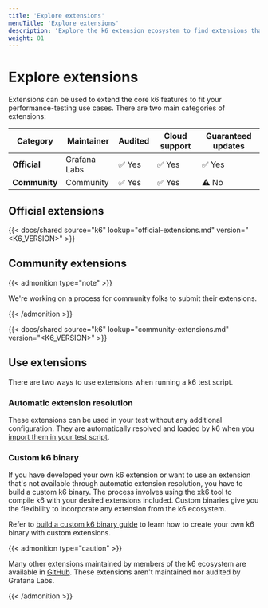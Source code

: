 ```yaml
---
title: 'Explore extensions'
menuTitle: 'Explore extensions'
description: 'Explore the k6 extension ecosystem to find extensions that fit your use cases.'
weight: 01
---
```


# Explore extensions

Extensions can be used to extend the core k6 features to fit your performance-testing use cases. There are two main categories of extensions:

| Category      | Maintainer   | Audited | Cloud support | Guaranteed updates |
| ------------- | ------------ | ------- | ------------- | ------------------ | 
| **Official**  | Grafana Labs | ✅ Yes  | ✅ Yes        | ✅ Yes             |        
| **Community** | Community    | ✅ Yes  | ✅ Yes        | ⚠️ No              |

## Official extensions

{{< docs/shared source="k6" lookup="official-extensions.md" version="<K6_VERSION>" >}}

## Community extensions

{{< admonition type="note" >}}

We're working on a process for community folks to submit their extensions.

{{< /admonition >}}

{{< docs/shared source="k6" lookup="community-extensions.md" version="<K6_VERSION>" >}}

## Use extensions

There are two ways to use extensions when running a k6 test script.

### Automatic extension resolution

These extensions can be used in your test without any additional configuration. They are automatically resolved and loaded by k6 when you [import them in your test script](https://grafana.com/docs/k6/<K6_VERSION>/extensions/run/#using-automatic-extension-loading).

### Custom k6 binary

If you have developed your own k6 extension or want to use an extension that's not available through automatic extension resolution, you have to build a custom k6 binary. The process involves using the xk6 tool to compile k6 with your desired extensions included. Custom binaries give you the flexibility to incorporate any extension from the k6 ecosystem.

Refer to [build a custom k6 binary guide](https://grafana.com/docs/k6/<K6_VERSION>/extensions/run/#use-extensions-with-a-custom-k6-binary) to learn how to create your own k6 binary with custom extensions.

{{< admonition type="caution" >}}

Many other extensions maintained by members of the k6 ecosystem are available in [GitHub](https://github.com/topics/xk6). These extensions aren't maintained nor audited by Grafana Labs.

{{< /admonition >}}
